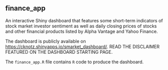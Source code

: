 ## finance_app

An interactive Shiny dashboard that features some short-term indicators of stock market investor sentiment as well as
daily closing prices of stocks and other financial products listed by Alpha Vantage and Yahoo Finance.

The dashboard is publicly available on https://cknotz.shinyapps.io/smarket_dashboard/. READ THE DISCLAIMER FEATURED ON THE DASHBOARD STARTING PAGE.

The `finance_app.R` file contains `R` code to produce the dashboard.
